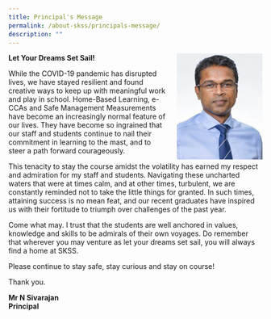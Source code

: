 ```yaml
---
title: Principal's Message
permalink: /about-skss/principals-message/
description: ""
---
```

**Let Your Dreams Set Sail!**
<img src="/images/ABOUT%20SKSS/N%20Sivarajan-Principal.jpeg" style="width:170px;height:210px;margin-left:15px;" align = "right">

While the COVID-19 pandemic has disrupted lives, we have stayed resilient and found creative ways to keep up with meaningful work and play in school. Home-Based Learning, e-CCAs and Safe Management Measurements have become an increasingly normal feature of our lives. They have become so ingrained that our staff and students continue to nail their commitment in learning to the mast, and to steer a path forward courageously. 

  

This tenacity to stay the course amidst the volatility has earned my respect and admiration for my staff and students. Navigating these uncharted waters that were at times calm, and at other times, turbulent, we are constantly reminded not to take the little things for granted. In such times, attaining success is no mean feat, and our recent graduates have inspired us with their fortitude to triumph over challenges of the past year.

  

Come what may. I trust that the students are well anchored in values, knowledge and skills to be admirals of their own voyages. Do remember that wherever you may venture as let your dreams set sail, you will always find a home at SKSS.

  

Please continue to stay safe, stay curious and stay on course!

Thank you. 

  

**Mr N Sivarajan   
Principal**